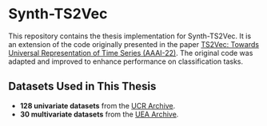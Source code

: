 # Synth-TS2Vec

This repository contains the thesis implementation for Synth-TS2Vec. It is an extension of the code originally presented in the paper [TS2Vec: Towards Universal Representation of Time Series (AAAI-22)](https://arxiv.org/abs/2106.10466). The original code was adapted and improved to enhance performance on classification tasks.

## Datasets Used in This Thesis

- **128 univariate datasets** from the [UCR Archive](https://www.cs.ucr.edu/~eamonn/time_series_data_2018/).
- **30 multivariate datasets** from the [UEA Archive](https://www.timeseriesclassification.com/).

